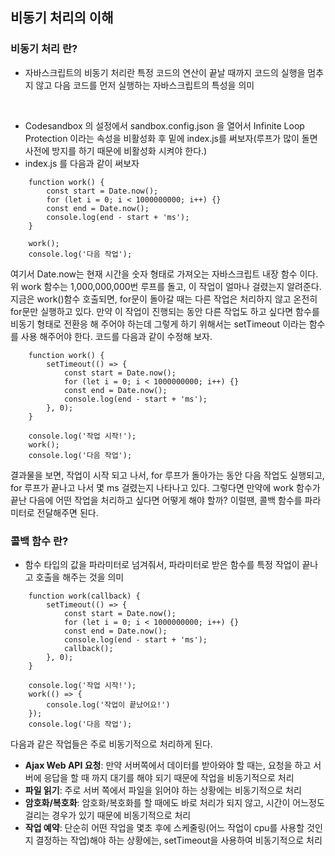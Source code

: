 ## 비동기 처리의 이해

### 비동기 처리 란?

- 자바스크립트의 비동기 처리란 특정 코드의 연산이 끝날 때까지 코드의 실행을 멈추지 않고 다음 코드를 먼저 실행하는 자바스크립트의 특성을 의미

<br />

- Codesandbox 의 설정에서 sandbox.config.json 을 열어서 Infinite Loop Protection 이라는 속성을 비활성화 후 밑에 index.js를 써보자(루프가 많이 돌면 사전에 방지를 하기 때문에 비활성화 시켜야 한다.)
- index.js 를 다음과 같이 써보자

```
    function work() {
        const start = Date.now();
        for (let i = 0; i < 1000000000; i++) {}
        const end = Date.now();
        console.log(end - start + 'ms');
    }

    work();
    console.log('다음 작업');
```

여기서 Date.now는 현재 시간을 숫자 형태로 가져오는 자바스크립트 내장 함수 이다. 위 work 함수는 1,000,000,000번 루프를 돌고, 이 작업이 얼마나 걸렸는지 알려준다.
지금은 work()함수 호출되면, for문이 돌아갈 때는 다른 작업은 처리하지 않고 온전히 for문만 실행하고 있다. 만약 이 작업이 진행되는 동안 다른 작업도 하고 싶다면 함수를 비동기 형태로 전환응 해 주어야 하는데 그렇게 하기 위해서는 setTimeout 이라는 함수를 사용 해주어야 한다.
코드를 다음과 같이 수정해 보자.

```
    function work() {
        setTimeout(() => {
            const start = Date.now();
            for (let i = 0; i < 1000000000; i++) {}
            const end = Date.now();
            console.log(end - start + 'ms');
        }, 0);
    }

    console.log('작업 시작!');
    work();
    console.log('다음 작업');
```

결과물을 보면, 작업이 시작 되고 나서, for 루프가 돌아가는 동안 다음 작업도 실행되고, for 루프가 끝나고 나서 몇 ms 걸렸는지 나타나고 있다.
그렇다면 만약에 work 함수가 끝난 다음에 어떤 작업을 처리하고 싶다면 어떻게 해야 할까? 이럴땐, 콜백 함수를 파라미터로 전달해주면 된다.

### 콜백 함수 란?

- 함수 타입의 값을 파라미터로 넘겨줘서, 파라미터로 받은 함수를 특정 작업이 끝나고 호출을 해주는 것을 의미

```
    function work(callback) {
        setTimeout(() => {
            const start = Date.now();
            for (let i = 0; i < 1000000000; i++) {}
            const end = Date.now();
            console.log(end - start + 'ms');
            callback();
        }, 0);
    }

    console.log('작업 시작!');
    work(() => {
        console.log('작업이 끝났어요!')
    });
    console.log('다음 작업');
```

다음과 같은 작업들은 주로 비동기적으로 처리하게 된다.

- **Ajax Web API 요청**: 만약 서버쪽에서 데이터를 받아와야 할 때는, 요청을 하고 서버에 응답을 할 때 까지 대기를 해야 되기 때문에 작업을 비동기적으로 처리
- **파일 읽기**: 주로 서버 쪽에서 파일을 읽어야 하는 상황에는 비동기적으로 처리
- **암호화/복호화**: 암호화/복호화를 할 때에도 바로 처리가 되지 않고, 시간이 어느정도 걸리는 경우가 있기 때문에 비동기적으로 처리
- **작업 예약**: 단순히 어떤 작업을 몇초 후에 스케줄링(어느 작업이 cpu를 사용할 것인지 결정하는 작업)해야 하는 상황에는, setTimeout을 사용하여 비동기적으로 처리

